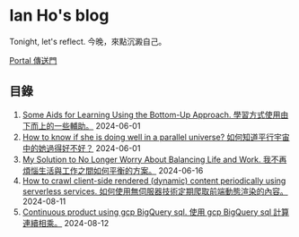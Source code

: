 # Ian Ho's blog
Tonight, let's reflect. 今晚，來點沉澱自己。

[Portal 傳送門](https://github.com/evilryo0309/blog/issues)

## 目錄
1. [Some Aids for Learning Using the Bottom-Up Approach. 學習方式使用由下而上的一些輔助。](https://github.com/evilryo0309/blog/issues/1) 2024-06-01
2. [How to know if she is doing well in a parallel universe? 如何知道平行宇宙中的她過得好不好？](https://github.com/evilryo0309/blog/issues/2) 2024-06-01
3. [My Solution to No Longer Worry About Balancing Life and Work. 我不再煩惱生活與工作之間如何平衡的方案。](https://github.com/evilryo0309/blog/issues/3) 2024-06-16
4. [How to crawl client-side rendered (dynamic) content periodically using serverless services. 如何使用無伺服器技術定期爬取前端動態渲染的內容。](https://github.com/evilryo0309/blog/issues/4) 2024-08-11
5. [Continuous product using gcp BigQuery sql. 使用 gcp BigQuery sql 計算連續相乘。](https://github.com/evilryo0309/blog/issues/5) 2024-08-12
